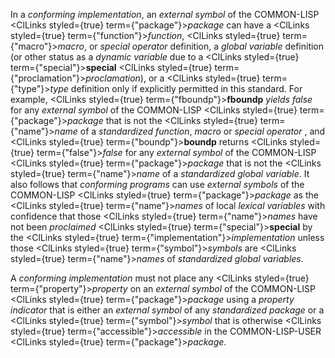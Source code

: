  



In a *conforming implementation*, an *external symbol* of the COMMON-LISP <ClLinks styled={true} term={"package"}><i>package</i></ClLinks> can have a <ClLinks styled={true} term={"function"}><i>function</i></ClLinks>, <ClLinks styled={true} term={"macro"}><i>macro</i></ClLinks>, or *special operator* definition, a *global variable* definition (or other status as a *dynamic variable* due to a <ClLinks styled={true} term={"special"}><b>special</b></ClLinks> <ClLinks styled={true} term={"proclamation"}><i>proclamation</i></ClLinks>), or a <ClLinks styled={true} term={"type"}><i>type</i></ClLinks> definition only if explicitly permitted in this standard. For example, <ClLinks styled={true} term={"fboundp"}><b>fboundp</b></ClLinks> *yields false* for any *external symbol* of the COMMON-LISP <ClLinks styled={true} term={"package"}><i>package</i></ClLinks> that is not the <ClLinks styled={true} term={"name"}><i>name</i></ClLinks> of a *standardized function*, *macro* or *special operator* , and <ClLinks styled={true} term={"boundp"}><b>boundp</b></ClLinks> returns <ClLinks styled={true} term={"false"}><i>false</i></ClLinks> for any *external symbol* of the COMMON-LISP <ClLinks styled={true} term={"package"}><i>package</i></ClLinks> that is not the <ClLinks styled={true} term={"name"}><i>name</i></ClLinks> of a *standardized global variable*. It also follows that *conforming programs* can use *external symbols* of the COMMON-LISP <ClLinks styled={true} term={"package"}><i>package</i></ClLinks> as the <ClLinks styled={true} term={"name"}><i>names</i></ClLinks> of local *lexical variables* with confidence that those <ClLinks styled={true} term={"name"}><i>names</i></ClLinks> have not been *proclaimed* <ClLinks styled={true} term={"special"}><b>special</b></ClLinks> by the <ClLinks styled={true} term={"implementation"}><i>implementation</i></ClLinks> unless those <ClLinks styled={true} term={"symbol"}><i>symbols</i></ClLinks> are <ClLinks styled={true} term={"name"}><i>names</i></ClLinks> of *standardized global variables*. 



A *conforming implementation* must not place any <ClLinks styled={true} term={"property"}><i>property</i></ClLinks> on an *external symbol* of the COMMON-LISP <ClLinks styled={true} term={"package"}><i>package</i></ClLinks> using a *property indicator* that is either an *external symbol* of any *standardized package* or a <ClLinks styled={true} term={"symbol"}><i>symbol</i></ClLinks> that is otherwise <ClLinks styled={true} term={"accessible"}><i>accessible</i></ClLinks> in the COMMON-LISP-USER <ClLinks styled={true} term={"package"}><i>package</i></ClLinks>. 



